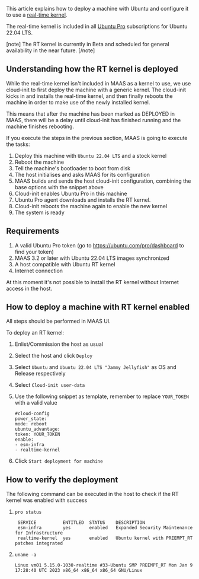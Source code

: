 <!-- "How to deploy an RT kernel via cloud init" -->
This article explains how to deploy a machine with Ubuntu and configure it to use a [real-time kernel](https://ubuntu.com/blog/real-time-linux-qa).

The real-time kernel is included in all [Ubuntu Pro](https://ubuntu.com/pro) subscriptions for Ubuntu 22.04 LTS.

[note]
The RT kernel is currently in Beta and scheduled for general availability in the near future.
[/note]

## Understanding how the RT kernel is deployed

While the real-time kernel isn't included in MAAS as a kernel to use, we use cloud-init to first deploy the machine with a generic kernel. The cloud-init kicks in and installs the real-time kernel, and then finally reboots the machine in order to make use of the newly installed kernel.

This means that after the machine has been marked as DEPLOYED in MAAS, there will be a delay until cloud-init has finished running and the machine finishes rebooting.

If you execute the steps in the previous section, MAAS is going to execute the tasks:

1. Deploy this machine with `Ubuntu 22.04 LTS` and a stock kernel
2. Reboot the machine
3. Tell the machine's bootloader to boot from disk
4. The host initialises and asks MAAS for its configuration
5. MAAS builds and sends the host cloud-init configuration, combining the base options with the snippet above
6. Cloud-init enables Ubuntu Pro in this machine
7. Ubuntu Pro agent downloads and installs the RT kernel.
8. Cloud-init reboots the machine again to enable the new kernel
9. The system is ready

## Requirements

1. A valid Ubuntu Pro token (go to https://ubuntu.com/pro/dashboard to find your token)
2. MAAS 3.2 or later with Ubuntu 22.04 LTS images synchronized
3. A host compatible with Ubuntu RT kernel
4. Internet connection

At this moment it's not possible to install the RT kernel without Internet access in the host.

## How to deploy a machine with RT kernel enabled

All steps should be performed in MAAS UI.

To deploy an RT kernel:

1. Enlist/Commission the host as usual

2. Select the host and click `Deploy`

3. Select `Ubuntu` and `Ubuntu 22.04 LTS "Jammy Jellyfish"` as OS and Release respectively

4. Select `Cloud-init user-data`

5. Use the following snippet as template, remember to replace `YOUR_TOKEN` with a valid value

    ```
    #cloud-config
    power_state:
    mode: reboot
    ubuntu_advantage:
    token: YOUR_TOKEN
    enable:
    - esm-infra
    - realtime-kernel
    ```

6. Click `Start deployment for machine`

## How to verify the deployment

The following command can be executed in the host to check if the RT kernel was enabled with success

1. `pro status`
   ```text
    SERVICE          ENTITLED  STATUS    DESCRIPTION
    esm-infra        yes       enabled   Expanded Security Maintenance for Infrastructure
    realtime-kernel  yes       enabled   Ubuntu kernel with PREEMPT_RT patches integrated
   ```

2. `uname -a`
    ```
    Linux vm01 5.15.0-1030-realtime #33-Ubuntu SMP PREEMPT_RT Mon Jan 9 17:28:40 UTC 2023 x86_64 x86_64 x86_64 GNU/Linux
    ```
